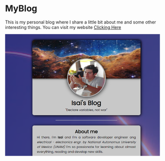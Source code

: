 # MyBlog
This is my personal blog where I share a little bit about me and some other interesting things.
You can visit my website <a href="https://isaiisj.github.io/My_Blog/">Clicking Here</a>

<img src="blog.PNG">
